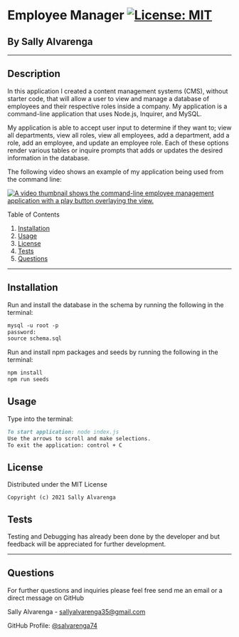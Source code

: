 # **Employee Manager** [![License: MIT](https://img.shields.io/badge/License-MIT-yellow.svg)](https://opensource.org/licenses/MIT)

<h2>By Sally Alvarenga</h2>

---

## Description

In this application I created a content management systems (CMS), without starter code, that will allow a user to view and manage a database of employees and their respective roles inside a company. My application is a command-line application that uses Node.js, Inquirer, and MySQL.

My application is able to accept user input to determine if they want to; view all departments, view all roles, view all employees, add a department, add a role, add an employee, and update an employee role. Each of these options render various tables or inquire prompts that adds or updates the desired information in the database.

The following video shows an example of my application being used from the command line:

[![A video thumbnail shows the command-line employee management application with a play button overlaying the view.](./Assets/12-sql-homework-video-thumbnail.png)](https://2u-20.wistia.com/medias/2lnle7xnpk)

<summary>Table of Contents</summary>
  <ol>
    <li><a href="#Installation">Installation</a></li>
    <li><a href="#usage">Usage</a></li>
    <li><a href="#license">License</a></li>
    <li><a href="#tests">Tests</a></li>
    <li><a href="#questions">Questions</a></li>
  </ol>

---

## Installation

Run and install the database in the schema by running the following in the terminal:

```md
mysql -u root -p
password:
source schema.sql
```

Run and install npm packages and seeds by running the following in the terminal:

```md
npm install
npm run seeds
```

## Usage

Type into the terminal:

```md
To start application: node index.js
Use the arrows to scroll and make selections.
To exit the application: control + C
```

## License

Distributed under the MIT License

    Copyright (c) 2021 Sally Alvarenga

## Tests

Testing and Debugging has already been done by the developer and but feedback will be appreciated for further development.

---

## Questions

For further questions and inquiries please feel free send me an email or a direct message on GitHub

Sally Alvarenga - sallyalvarenga35@gmail.com

GitHub Profile: [@salvarenga74](https://github.com/salvarenga74)
